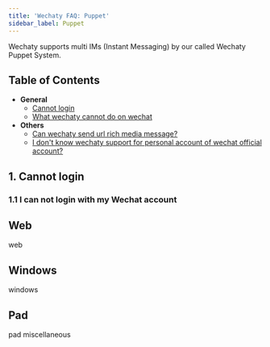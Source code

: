 ```yaml
---
title: 'Wechaty FAQ: Puppet'
sidebar_label: Puppet
---
```


Wechaty supports multi IMs (Instant Messaging) by our called Wechaty Puppet System.

## Table of Contents

- **General**
  - [Cannot login](#11-i-can-not-login-with-my-wechat-account)
  - [What wechaty cannot do on wechat](#a)
- **Others**
  - [Can wechaty send url rich media message?](#b)
  - [I don't know wechaty support for personal account of wechat official account?](#c)

## 1. Cannot login

### 1.1 I can not login with my Wechat account

## Web

web

## Windows

windows

## Pad

pad
miscellaneous
